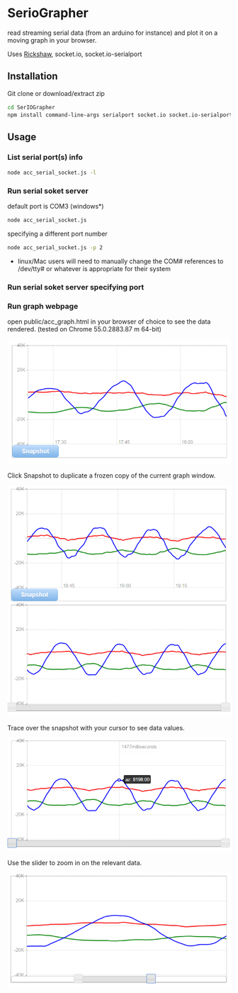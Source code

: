 # SerioGrapher

read streaming serial data (from an arduino for instance) and plot it on a moving graph in your browser. 


Uses [Rickshaw](https://github.com/shutterstock/rickshaw), socket.io, socket.io-serialport


## Installation

Git clone or download/extract zip

```bash
cd SerIOGrapher
npm install command-line-args serialport socket.io socket.io-serialport
```

## Usage

### List serial port(s) info

```bash
node acc_serial_socket.js -l
```

### Run serial soket server

default port is COM3 (windows*)

```bash
node acc_serial_socket.js
```

specifying a different port number

```bash
node acc_serial_socket.js -p 2
```

* linux/Mac users will need to manually change the COM# references to /dev/tty# or whatever is appropriate for their system
### Run serial soket server specifying port


### Run graph webpage

open public/acc_graph.html in your browser of choice to see the data rendered. (tested on Chrome 55.0.2883.87 m 64-bit)

![graph](img/graph.png)

Click Snapshot to duplicate a frozen copy of the current graph window.

![graph](img/snapped.png)

Trace over the snapshot with your cursor to see data values.

![graph](img/trace.png)

Use the slider to zoom in on the relevant data.

![graph](img/zoom.png)
